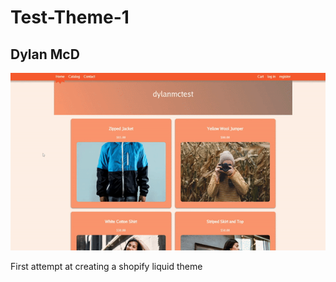 # Test-Theme-1
## Dylan McD

![Theme progress as of 10/20/24](assets/shopify-theme-1-progress.gif "Theme progress")

First attempt at creating a shopify liquid theme
